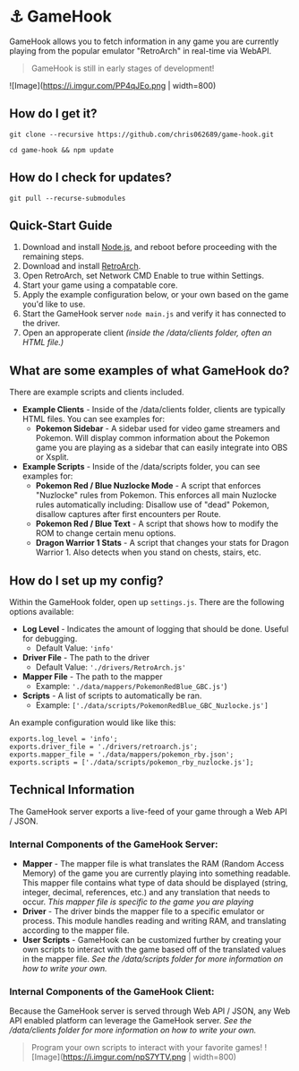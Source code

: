 # :anchor: GameHook
GameHook allows you to fetch information in any game you are currently playing from the popular emulator "RetroArch" in real-time via WebAPI.

> GameHook is still in early stages of development!

![Image](https://i.imgur.com/PP4qJEo.png | width=800)

## How do I get it?
```git clone --recursive https://github.com/chris062689/game-hook.git```

```cd game-hook && npm update```
## How do I check for updates?
```git pull --recurse-submodules```

## Quick-Start Guide
1. Download and install [Node.js](https://nodejs.org/), and reboot before proceeding with the remaining steps.
2. Download and install [RetroArch](http://www.libretro.com/index.php/retroarch-2/).
3. Open RetroArch, set Network CMD Enable to true within Settings.
4. Start your game using a compatable core.
5. Apply the example configuration below, or your own based on the game you'd like to use.
6. Start the GameHook server `node main.js` and verify it has connected to the driver.
7. Open an approperate client _(inside the /data/clients folder, often an HTML file.)_

## What are some examples of what GameHook do?

There are example scripts and clients included.
- **Example Clients** - Inside of the /data/clients folder, clients are typically HTML files. You can see examples for:
    - **Pokemon Sidebar** - A sidebar used for video game streamers and Pokemon. Will display common information about the Pokemon game you are playing as a sidebar that can easily integrate into OBS or Xsplit.
- **Example Scripts** - Inside of the /data/scripts folder, you can see examples for:
    - **Pokemon Red / Blue Nuzlocke Mode** - A script that enforces "Nuzlocke" rules from Pokemon. This enforces all main Nuzlocke rules automatically including: Disallow use of "dead" Pokemon, disallow captures after first encounters per Route.
    - **Pokemon Red / Blue Text** - A script that shows how to modify the ROM to change certain menu options.
    - **Dragon Warrior 1 Stats** - A script that changes your stats for Dragon Warrior 1. Also detects when you stand on chests, stairs, etc.

## How do I set up my config?
Within the GameHook folder, open up `settings.js`.
There are the following options available:
- **Log Level** - Indicates the amount of logging that should be done. Useful for debugging.
    - Default Value: `'info'`
- **Driver File** - The path to the driver
    - Default Value: `'./drivers/RetroArch.js'`
- **Mapper File** - The path to the mapper
    - Example: `'./data/mappers/PokemonRedBlue_GBC.js'`)
- **Scripts** - A list of scripts to automatically be ran.
    - Example: `['./data/scripts/PokemonRedBlue_GBC_Nuzlocke.js']`

An example configuration would like like this:
```
exports.log_level = 'info';
exports.driver_file = './drivers/retroarch.js';
exports.mapper_file = './data/mappers/pokemon_rby.json';
exports.scripts = ['./data/scripts/pokemon_rby_nuzlocke.js'];
```

## Technical Information
The GameHook server exports a live-feed of your game through a Web API / JSON.

### Internal Components of the GameHook Server:
- **Mapper** - The mapper file is what translates the RAM (Random Access Memory) of the game you are currently playing into something readable. This mapper file contains what type of data should be displayed (string, integer, decimal, references, etc.) and any translation that needs to occur. _This mapper file is specific to the game you are playing_
- **Driver** - The driver binds the mapper file to a specific emulator or process. This module handles reading and writing RAM, and translating according to the mapper file.
- **User Scripts** - GameHook can be customized further by creating your own scripts to interact with the game based off of the translated values in the mapper file. _See the /data/scripts folder for more information on how to write your own._

### Internal Components of the GameHook Client:
Because the GameHook server is served through Web API / JSON, any Web API enabled platform can leverage the GameHook server.
_See the /data/clients folder for more information on how to write your own._


> Program your own scripts to interact with your favorite games!
![Image](https://i.imgur.com/npS7YTV.png | width=800)
